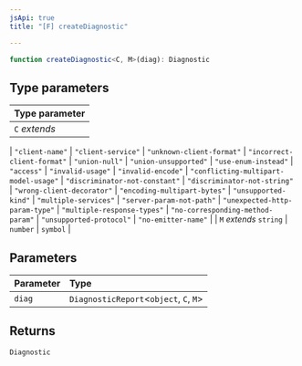 ```yaml
---
jsApi: true
title: "[F] createDiagnostic"

---
```

```ts
function createDiagnostic<C, M>(diag): Diagnostic
```

## Type parameters

| Type parameter |
| :------ |
| `C` *extends* 
  \| `"client-name"`
  \| `"client-service"`
  \| `"unknown-client-format"`
  \| `"incorrect-client-format"`
  \| `"union-null"`
  \| `"union-unsupported"`
  \| `"use-enum-instead"`
  \| `"access"`
  \| `"invalid-usage"`
  \| `"invalid-encode"`
  \| `"conflicting-multipart-model-usage"`
  \| `"discriminator-not-constant"`
  \| `"discriminator-not-string"`
  \| `"wrong-client-decorator"`
  \| `"encoding-multipart-bytes"`
  \| `"unsupported-kind"`
  \| `"multiple-services"`
  \| `"server-param-not-path"`
  \| `"unexpected-http-param-type"`
  \| `"multiple-response-types"`
  \| `"no-corresponding-method-param"`
  \| `"unsupported-protocol"`
  \| `"no-emitter-name"` |
| `M` *extends* `string` \| `number` \| `symbol` |

## Parameters

| Parameter | Type |
| :------ | :------ |
| `diag` | `DiagnosticReport`<`object`, `C`, `M`\> |

## Returns

`Diagnostic`
